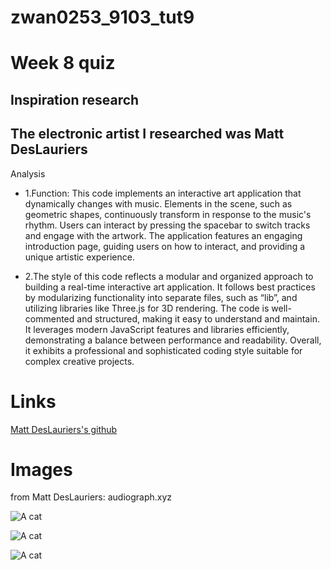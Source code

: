 # zwan0253_9103_tut9
# Week 8 quiz
## Inspiration research
## The electronic artist I researched was Matt DesLauriers

Analysis
 - 1.Function:
 This code implements an interactive art application that dynamically changes with music.  Elements in the scene, such as geometric shapes, continuously transform in response to the music's rhythm.  Users can interact by pressing the spacebar to switch tracks and engage with the artwork.  The application features an engaging introduction page, guiding users on how to interact, and providing a unique artistic experience.

 - 2.The style of this code reflects a modular and organized approach to building a real-time interactive art application. It follows best practices by modularizing functionality into separate files, such as “lib”, and utilizing libraries like Three.js for 3D rendering. The code is well-commented and structured, making it easy to understand and maintain. It leverages modern JavaScript features and libraries efficiently, demonstrating a balance between performance and readability. Overall, it exhibits a professional and sophisticated coding style suitable for complex creative projects.
  

  # Links
  [Matt DesLauriers's github](https://github.com/mattdesl/audiograph.xyz?tab=readme-ov-file)

# Images
from Matt DesLauriers: audiograph.xyz

![A cat](https://camo.githubusercontent.com/bb543829f83403498313b8dee01b7467d4797f5365ef671a3025a58afff74013/687474703a2f2f692e696d6775722e636f6d2f5a4b35614e42792e6a7067)

![A cat](https://camo.githubusercontent.com/56dfb975a67453a2a98c0a006d5d20be2c0f3d0cbb48a69bd56c132f54d9b542/687474703a2f2f692e696d6775722e636f6d2f6275304a7232412e6a7067)

![A cat](https://camo.githubusercontent.com/44bf789adebf07a887c1fc3c01b04fb92a8a8f8b532cb516dd77ab6b35f535df/687474703a2f2f692e696d6775722e636f6d2f647132396536512e6a7067)

